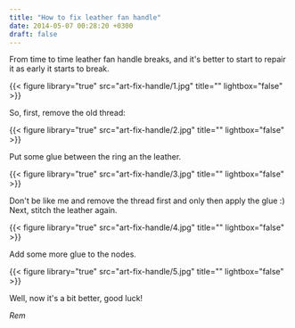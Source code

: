 ```yaml
---
title: "How to fix leather fan handle"
date: 2014-05-07 00:28:20 +0300
draft: false
---
```


From time to time leather fan handle breaks, and it's better to start to repair it as early it starts to break. 

{{< figure library="true" src="art-fix-handle/1.jpg" title="" lightbox="false" >}}

So, first, remove the old thread:

{{< figure library="true" src="art-fix-handle/2.jpg" title="" lightbox="false" >}}

Put some glue between the ring an the leather.

{{< figure library="true" src="art-fix-handle/3.jpg" title="" lightbox="false" >}}

Don't be like me and remove the thread first and only then apply the glue :) Next, stitch the leather again.

{{< figure library="true" src="art-fix-handle/4.jpg" title="" lightbox="false" >}}

Add some more glue to the nodes.

{{< figure library="true" src="art-fix-handle/5.jpg" title="" lightbox="false" >}}

Well, now it's a bit better, good luck!

*Rem*

